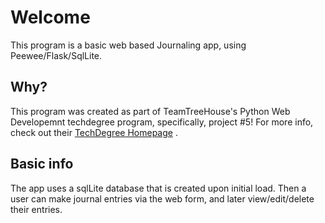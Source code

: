 # Welcome

This program is a basic web based Journaling app, using Peewee/Flask/SqlLite.

## Why?

This program was created as part of TeamTreeHouse's Python Web Developemnt techdegree program, specifically, project #5! For more info, check out their [TechDegree Homepage](https://join.teamtreehouse.com/techdegree/) . 

## Basic info

The app uses a sqlLite database that is created upon initial load. Then a user can make journal entries via the web form, and later view/edit/delete their entries. 
